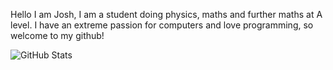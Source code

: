 Hello I am Josh, I am a student doing physics, maths and further maths at A level. 
I have an extreme passion for computers and love programming, so welcome to my github!

![GitHub Stats](https://github-readme-stats.vercel.app/api?username=Sanct1fied&theme=dark)
